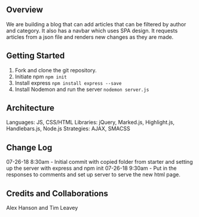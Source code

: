 ## Overview
<!-- Provide a high level overview of what this application is and why you are building it, beyond the fact that it’s an assignment for a Code Fellows 301 class. (i.e. What’s your problem domain?) -->
We are building a blog that can add articles that can be filtered by author and category.  It also has a navbar which uses SPA design. It requests articles from a json file and renders new changes as they are made.

## Getting Started
<!-- What are the steps that a user must take in order to build this app on their own machine and get it running? -->

1. Fork and clone the git repository.
2. Initiate npm `npm init`
3. Install express `npm install express --save`
4. Install Nodemon and run the server `nodemon server.js`

## Architecture
<!-- Provide a detailed description of the application design. What technologies (languages, libraries, etc) you’re using, and any other relevant design information. -->

Languages: JS, CSS/HTML
Libraries: jQuery, Marked.js, Highlight.js, Handlebars.js, Node.js
Strategies: AJAX, SMACSS

## Change Log
<!-- Use this are to document the iterative changes made to your application as each feature is successfully implemented. Use time stamps. Here’s an examples: -->

07-26-18 8:30am - Initial commit with copied folder from starter and setting up the server with express and npm init
07-26-18 9:30am - Put in the responses to comments and set up server to serve the new html page.

## Credits and Collaborations
<!-- Give credit (and a link) to other people or resources that helped you build this application. -->Alex Hanson and Tim Leavey
